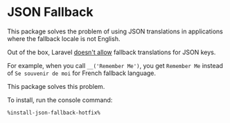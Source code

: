 # JSON Fallback

This package solves the problem of using JSON translations in applications where the fallback locale is not English.

Out of the box, Laravel [doesn't allow](https://github.com/laravel/framework/issues/41565#issuecomment-1073572954)
fallback translations for JSON keys.

For example, when you call `__('Remember Me')`, you get `Remember Me` instead of `Se souvenir de moi` for French
fallback language.

This package solves this problem.

To install, run the console command:

```Bash
%install-json-fallback-hotfix%
```
